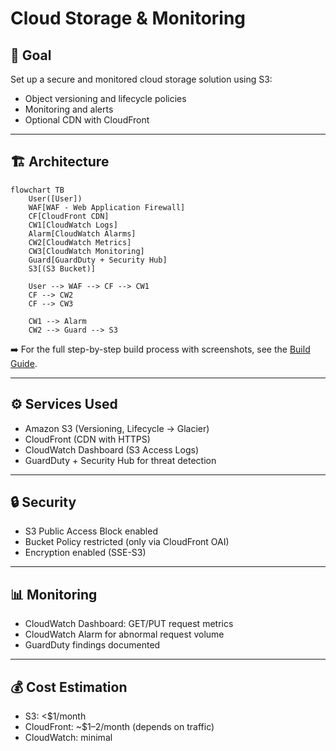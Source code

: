 # Cloud Storage & Monitoring

## 🎯 Goal
Set up a secure and monitored cloud storage solution using S3:
- Object versioning and lifecycle policies
- Monitoring and alerts
- Optional CDN with CloudFront

---

## 🏗️ Architecture

```mermaid
flowchart TB
    User([User])
    WAF[WAF - Web Application Firewall]
    CF[CloudFront CDN]
    CW1[CloudWatch Logs]
    Alarm[CloudWatch Alarms]
    CW2[CloudWatch Metrics]
    CW3[CloudWatch Monitoring]
    Guard[GuardDuty + Security Hub]
    S3[(S3 Bucket)]

    User --> WAF --> CF --> CW1
    CF --> CW2
    CF --> CW3

    CW1 --> Alarm
    CW2 --> Guard --> S3
```

➡️ For the full step-by-step build process with screenshots, see the [Build Guide](./docs/BUILD.md).

---

## ⚙️ Services Used
- Amazon S3 (Versioning, Lifecycle → Glacier)
- CloudFront (CDN with HTTPS)
- CloudWatch Dashboard (S3 Access Logs)
- GuardDuty + Security Hub for threat detection

---

## 🔒 Security
- S3 Public Access Block enabled
- Bucket Policy restricted (only via CloudFront OAI)
- Encryption enabled (SSE-S3)

---

## 📊 Monitoring
- CloudWatch Dashboard: GET/PUT request metrics
- CloudWatch Alarm for abnormal request volume
- GuardDuty findings documented

---

## 💰 Cost Estimation
- S3: <$1/month
- CloudFront: ~$1–2/month (depends on traffic)
- CloudWatch: minimal
